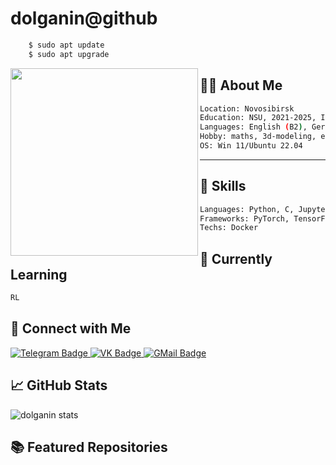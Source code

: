 # dolganin@github

```bash
    $ sudo apt update
    $ sudo apt upgrade
```

<img align="left" src="https://upload.wikimedia.org/wikipedia/commons/thumb/e/e0/NewtonIteration_Ani.gif/1280px-NewtonIteration_Ani.gif" width="300"/>

## 👨‍💻 About Me
```bash
Location: Novosibirsk
Education: NSU, 2021-2025, Institure of Intellegence Robotics
Languages: English (B2), German (A2), Russian (native speaker)
Hobby: maths, 3d-modeling, engineering and different life activities
OS: Win 11/Ubuntu 22.04
```
---

## 🚀 Skills
```bash
Languages: Python, C, Jupyter Notebook, Markdown
Frameworks: PyTorch, TensorFlow, ROS, numpy, scikit-learn
Techs: Docker
```

## 🌱 Currently Learning
```bash
RL
```


## 🔗 Connect with Me
<div id="badges">
  <a href="https://t.me/bolg_4rin">
    <img src="https://img.shields.io/badge/Telegram-blue?style=for-the-badge&logo=telegram&logoColor=white" alt="Telegram Badge"/>
  </a>
  <a href="https://vk.com/bolg_4rin">
    <img src="https://img.shields.io/badge/VK-blue?style=for-the-badge&logo=vk&logoColor=white" alt="VK Badge"/>
  </a>
  <a href="[8yp3r10@gmail.com](https://mail.google.com/mail/?view=cm&fs=1&to=8yp3r10@gmail.com&su=SUBJECT&body=BODY&bcc=8yp3r10@gmail.com)">
    <img src="https://img.shields.io/badge/GMail-white?style=for-the-badge&logo=gmail&logoColor=white" alt="GMail Badge"/>
  </a>
</div>

## 📈 GitHub Stats
![dolganin stats](https://github-readme-stats.vercel.app/api?username=yourusername&show_icons=true&hide_border=true)

## 📚 Featured Repositories
<!--
**dolganin/dolganin** is a ✨ _special_ ✨ repository because its `README.md` (this file) appears on your GitHub profile.

Here are some ideas to get you started:

- 🔭 I’m currently working on ...
- 🌱 I’m currently learning ...
- 👯 I’m looking to collaborate on ...
- 🤔 I’m looking for help with ...
- 💬 Ask me about ...
- 📫 How to reach me: ...
- 😄 Pronouns: ...
- ⚡ Fun fact: ...
-->
